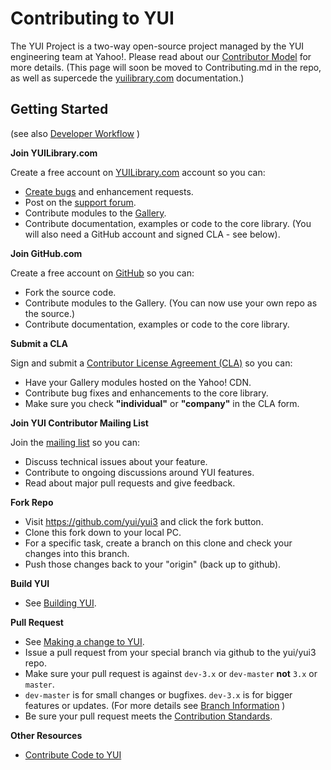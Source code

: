 Contributing to YUI
===================

The YUI Project is a two-way open-source project managed by the YUI engineering
team at Yahoo!. Please read about our
[Contributor Model](https://github.com/yui/yui3/wiki/Contributor-Model)
for more details.
(This page will soon be moved to Contributing.md in the repo, as well as
supercede the [yuilibrary.com](http://yuilibrary.com/contribute/)
documentation.)

Getting Started
---------------
(see also [Developer Workflow](https://github.com/yui/yui3/wiki/Developer-Workflow) )

**Join YUILibrary.com**

Create a free account on
[YUILibrary.com](http://yuilibrary.com/forum/ucp.php?mode=register) account so
you can:

  * [Create bugs](http://yuilibrary.com/projects/yui3/newticket/) and
  enhancement requests.
  * Post on the [support forum](http://yuilibrary.com/forum/).
  * Contribute modules to the [Gallery](http://yuilibrary.com/gallery/).
  * Contribute documentation, examples or code to the core library. (You will
    also need a GitHub account and signed CLA - see below).

**Join GitHub.com**

Create a free account on [GitHub](https://github.com/signup/free) so you can:

  * Fork the source code.
  * Contribute modules to the Gallery. (You can now use your own repo as the
  source.)
  * Contribute documentation, examples or code to the core library.

**Submit a CLA**

Sign and submit a [Contributor License Agreement (CLA)](http://yuilibrary.com/contribute/cla/) so you can:

  * Have your Gallery modules hosted on the Yahoo! CDN.
  * Contribute bug fixes and enhancements to the core library.
  * Make sure you check **"individual"** or **"company"** in the CLA form.

**Join YUI Contributor Mailing List**

Join the [mailing list](https://groups.google.com/forum/?fromgroups=#!forum/yui-contrib) so you can:
   * Discuss technical issues about your feature.
   * Contribute to ongoing discussions around YUI features.
   * Read about major pull requests and give feedback.

**Fork Repo**
   * Visit https://github.com/yui/yui3 and click the fork button.
   * Clone this fork down to your local PC.
   * For a specific task, create a branch on this clone and check your changes
   into this branch.
   * Push those changes back to your "origin" (back up to github).

**Build YUI**
   * See [Building YUI](https://github.com/yui/yui3/wiki/Developer-Workflow#building-yui).

**Pull Request**
   * See [Making a change to YUI](https://github.com/yui/yui3/wiki/Developer-Workflow#making-a-change-to-yui).
   * Issue a pull request from your special branch via github to the yui/yui3 repo.
   * Make sure your pull request is against `dev-3.x` or `dev-master` **not** `3.x` or `master`.
   * `dev-master` is for small changes or bugfixes. `dev-3.x` is for bigger
   features or updates. (For more details see
   [Branch Information](https://github.com/yui/yui3/wiki/Developer-Workflow#branch-information) )
   * Be sure your pull request meets the
   [Contribution Standards](https://github.com/yui/yui3/wiki/Contribution-Standards).

**Other Resources**
   * [Contribute Code to YUI](http://yuilibrary.com/yui/docs/tutorials/contribute/)
